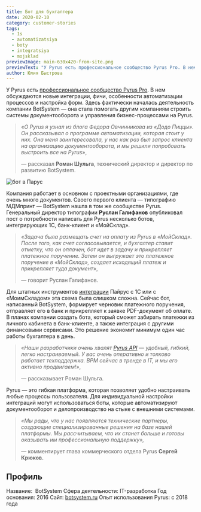 ```yaml
---
title: Бот для бухгалтера
date: 2020-02-10
category: customer-stories
tags:
  - 1s
  - avtomatizatsiya
  - boty
  - integratsiya
  - mojsklad
previewImage: main-630x420-from-site.png
previewText: "У Pyrus есть профессиональное сообщество Pyrus Pro. В нем обсуждаются новые интеграции, фичи, особенности автоматизации процессов и настройка форм. Здесь фактически началась деятельность компании BotSystem — она стала помогать другим компаниям строить системы документооборота и управления бизнес-процессами на Pyrus."
author: Юлия Быстрова
---
```

У Pyrus есть [профессиональное сообщество Pyrus Pro](https://www.facebook.com/groups/pyruspro). В нем обсуждаются новые интеграции, фичи, особенности автоматизации процессов и настройка форм. Здесь фактически началась деятельность компании BotSystem — она стала помогать другим компаниям строить системы документооборота и управления бизнес-процессами на Pyrus.

> «_О Pyrus я узнал из блога Федора Овчинникова из «Додо Пиццы». Он рассказывал о программе автоматизации, которая стоит у них. Она меня заинтересовала, у нас как раз был запрос клиента на организацию документооборота, и мы решили попробовать выстроить все на Pyrus_»,
> 
> — рассказал **Роман Шульга**, технический директор и директор по развитию BotSystem.

![бот в Парус](pic.webp)

Компания работает в основном с проектными организациями, где очень много документов. Своего первого клиента — типографию МДМпринт — BotSystem нашла в том же сообществе Pyrus. Генеральный директор типографии **Руслан Галифанов** опубликовал пост о потребности написать для Pyrus несколько ботов, интегрирующих 1С, банк-клиент и «МойСклад».

> _«Задача была размещать счет на оплату из Pyrus в «МойСклад». После того, как счет согласовывается, и бухгалтер ставит отметку, что он оплачен, бот идет в задачу и прикрепляет платежное поручение. Затем он выгружает это платежное поручение в «МойСклад», создает исходящий платеж и прикрепляет туда документ_»,
> 
> — говорит Руслан Галифанов.

Для штатных инструментов [интеграции](https://pyrus.com/ru/integration) Пайрус с 1C или с «МоимСкладом» эта схема была слишком сложна. Сейчас бот, написанный BotSystem, формирует черновик платежного поручения, отправляет его в банк и прикрепляет к заявке PDF-документ об оплате. В планах компании создать бота, который сможет забирать платежки из личного кабинета в банк-клиенте, а также интеграция с другими финансовыми сервисами. Это решение экономит минимум один час работы бухгалтера в день.

> «_Наши разработчики очень хвалят [Pyrus API](https://pyrus.com/ru/help/api) — удобный, гибкий, легко настраиваемый. У вас очень оперативно и толково работает техподдержка. BPM сейчас в тренде в IT, и мы его активно продвигаем!»_,
> 
> — рассказывает Роман Шульга.

Pyrus — это гибкая платформа, которая позволяет удобно настраивать любые процессы пользователя. Для индивидуальной настройки интеграций могут использоваться боты, которые автоматизируют документооборот и делопроизводство на стыке с внешними системами.

> _«Мы рады, что у нас появляются технические партнеры, создающие специализированные решения на базе нашей платформы. Мы рассчитываем, что их станет больше и готовы оказывать им профессиональную поддержку»,_
> 
> — комментирует глава коммерческого отдела Pyrus **Сергей Крюков.**

## Профиль

Название:  BotSystem Сфера деятельности: IT-разработка Год основания: 2016 Сайт: [botsystem.ru](http://botsystem.ru//) Опыт использования Pyrus: с 2018 года